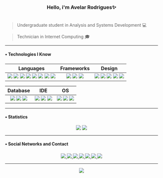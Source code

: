 <h3 align="center">Hello, i'm Avelar Rodrigues✨</h3>

# 

> Undergraduate student in Analysis and Systems Development 💻

> Technician in Internet Computing 🎓

----

<h4>  •  Technologies I Know</h4>

###

|      Languages      |      Frameworks      |      Design      |
|:-------------------:|:--------------------:|:-----------------:|
|<div align="center"> <img src="https://img.shields.io/badge/JavaScript-282A36?style=for-the-badge&logo=javascript&logoColor=white"> <img src="https://img.shields.io/badge/C-282A36?style=for-the-badge&logo=c&logoColor=white"> <img src="https://img.shields.io/badge/CSS3-282A36?style=for-the-badge&logo=css3&logoColor=white"> <img src="https://img.shields.io/badge/HTML5-282A36?style=for-the-badge&logo=html5&logoColor=white"> <img src="https://img.shields.io/badge/json-282A36?style=for-the-badge&logo=json&logoColor=white"> <img src="https://img.shields.io/badge/Python-282A36?style=for-the-badge&logo=python&logoColor=white"> <img src="https://img.shields.io/badge/java-%23ED8B00.svg?style=for-the-badge&logo=openjdk&logoColor=white&color=282A36"> <img src="https://img.shields.io/badge/Ruby-282A36?style=for-the-badge&logo=ruby&logoColor=white"> </div>|<div align="center"> <img src="https://img.shields.io/badge/Bootstrap-282A36?style=for-the-badge&logo=bootstrap&logoColor=white"> <img src="https://img.shields.io/badge/Django-282A36?style=for-the-badge&logo=django&logoColor=white"> <img src="https://img.shields.io/badge/Ruby_on_Rails-282A36?style=for-the-badge&logo=ruby-on-rails&logoColor=white"> </div>|<div align="center"> <img src="https://img.shields.io/badge/Adobe%20Photoshop-282A36?style=for-the-badge&logo=Adobe%20Photoshop&logoColor=white"> <img src="https://img.shields.io/badge/Figma-282A36?style=for-the-badge&logo=figma&logoColor=white"> <img src="https://img.shields.io/badge/Adobe%20Premiere-282A36?style=for-the-badge&logo=Adobe%20Premiere%20Pro&logoColor=white"> <img src="https://img.shields.io/badge/Adobe%20Illustrator-282A36?style=for-the-badge&logo=adobe%20illustrator&logoColor=white"> <img src="https://img.shields.io/badge/Canva-%2300C4CC.svg?&style=for-the-badge&logo=Canva&logoColor=white&color=282A36"> </div>|

|     Database      |      IDE      |      OS      |
|:-------------------:|:--------------:|:------------:|
|<div align="center"> <img src="https://img.shields.io/badge/MySQL-282A36?style=for-the-badge&logo=mysql&logoColor=white"> <img src="https://img.shields.io/badge/Sqlite-282A36?style=for-the-badge&logo=sqlite&logoColor=white"> <img src="https://img.shields.io/badge/PostgreSQL-282A36?style=for-the-badge&logo=postgresql&logoColor=white"> </div>|<div align="center"> <img src="https://img.shields.io/badge/VSCode-282A36?style=for-the-badge&logo=visual%20studio%20code&logoColor=white"> <img src="https://img.shields.io/badge/replit-282A36?style=for-the-badge&logo=replit&logoColor=white"> <img src="https://img.shields.io/badge/IntelliJ_IDEA-282A36.svg?style=for-the-badge&logo=intellij-idea&logoColor=white"> </div>|<div align="center"> <img src="https://img.shields.io/badge/Android-282A36?style=for-the-badge&logo=android&logoColor=white"> <img src="https://img.shields.io/badge/Linux-282A36?style=for-the-badge&logo=linux&logoColor=white"> <img src="https://img.shields.io/badge/Windows-282A36?style=for-the-badge&logo=windows&logoColor=white"> </div>|

---

<h4>  •  Statistics</h4>

<div href="https://github.com/avelando/github-readme-stats" align="center">
  <img src="https://github-readme-stats.vercel.app/api/top-langs/?username=avelando&layout=compact&theme=dracula&hide_border=true&locale=pt-BR&title_color=FFFFFF&text_color=FFFFFF">
  <img src="https://github-readme-stats.vercel.app/api?username=avelando&theme=dracula&hide_border=true&locale=pt-BR&count_private=true&title_color=FFFFFF&text_color=FFFFFF&hide=issues">
</div>

----

<h4>  •  Social Networks and Contact</h4>

###

<div align="center">
  <a href="https://www.behance.net/avelarrodrigues1">
    <img src="https://img.shields.io/badge/-Behance-blue?style=for-the-badge&logo=behance&logoColor=white">
  </a>
  <a href="https://www.facebook.com/avelar.rodrigues.921/">
    <img src="https://img.shields.io/badge/Facebook-1877F2?style=for-the-badge&logo=facebook&logoColor=white">
  </a>
  <a href="https://www.instagram.com/avelando/">
    <img src="https://img.shields.io/badge/Instagram-E4405F?style=for-the-badge&logo=instagram&logoColor=white">
  </a>
  <a href="https://www.linkedin.com/in/avelar-rodrigues-15568a1b1/">
    <img src="https://img.shields.io/badge/LinkedIn-0077B5?style=for-the-badge&logo=linkedin&logoColor=white">
  </a>
  <a href="https://mail.google.com/mail/?view=cm&fs=1&to=avelarrodrigues89@gmail.com">
    <img src="https://img.shields.io/badge/Gmail-D14836?style=for-the-badge&logo=gmail&logoColor=white">
  </a>
  <a href="https://t.me/avelandoo">
    <img src="https://img.shields.io/badge/Telegram-2CA5E0?style=for-the-badge&logo=telegram&logoColor=white">
  </a>
  <a href="https://discord.com/channels/@me/1103440684406538360">
    <img src="https://img.shields.io/badge/Discord-%235865F2.svg?style=for-the-badge&logo=discord&logoColor=white">
  </a>
</div>

---

<!--wakatime-->
<!--START_SECTION:waka-->
<div align="center">
  <a href="https://wakatime.com/@018c2dbd-9df6-4c10-8022-11d7d9da4824">
    <img src="https://wakatime.com/badge/user/018c2dbd-9df6-4c10-8022-11d7d9da4824.svg">
  </a>
</div>
<!--END_SECTION:waka-->
